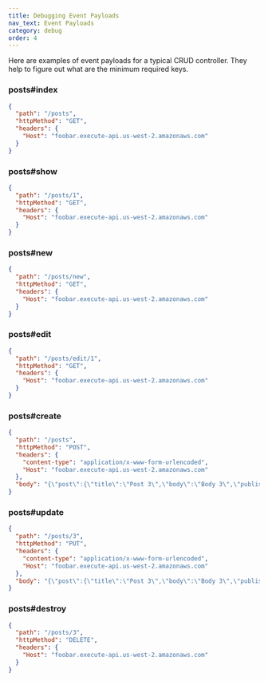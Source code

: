 ```yaml
---
title: Debugging Event Payloads
nav_text: Event Payloads
category: debug
order: 4
---
```


Here are examples of event payloads for a typical CRUD controller.  They help to figure out what are the minimum required keys.

### posts#index

```json
{
  "path": "/posts",
  "httpMethod": "GET",
  "headers": {
    "Host": "foobar.execute-api.us-west-2.amazonaws.com"
  }
}
```

### posts#show

```json
{
  "path": "/posts/1",
  "httpMethod": "GET",
  "headers": {
    "Host": "foobar.execute-api.us-west-2.amazonaws.com"
  }
}
```

### posts#new

```json
{
  "path": "/posts/new",
  "httpMethod": "GET",
  "headers": {
    "Host": "foobar.execute-api.us-west-2.amazonaws.com"
  }
}
```

### posts#edit

```json
{
  "path": "/posts/edit/1",
  "httpMethod": "GET",
  "headers": {
    "Host": "foobar.execute-api.us-west-2.amazonaws.com"
  }
}
```

### posts#create

```json
{
  "path": "/posts",
  "httpMethod": "POST",
  "headers": {
    "content-type": "application/x-www-form-urlencoded",
    "Host": "foobar.execute-api.us-west-2.amazonaws.com"
  },
  "body": "{\"post\":{\"title\":\"Post 3\",\"body\":\"Body 3\",\"published\":true}}"
}
```

### posts#update

```json
{
  "path": "/posts/3",
  "httpMethod": "PUT",
  "headers": {
    "content-type": "application/x-www-form-urlencoded",
    "Host": "foobar.execute-api.us-west-2.amazonaws.com"
  },
  "body": "{\"post\":{\"title\":\"Post 3\",\"body\":\"Body 3\",\"published\":true}}"
}
```

### posts#destroy

```json
{
  "path": "/posts/3",
  "httpMethod": "DELETE",
  "headers": {
    "Host": "foobar.execute-api.us-west-2.amazonaws.com"
  }
}
```
